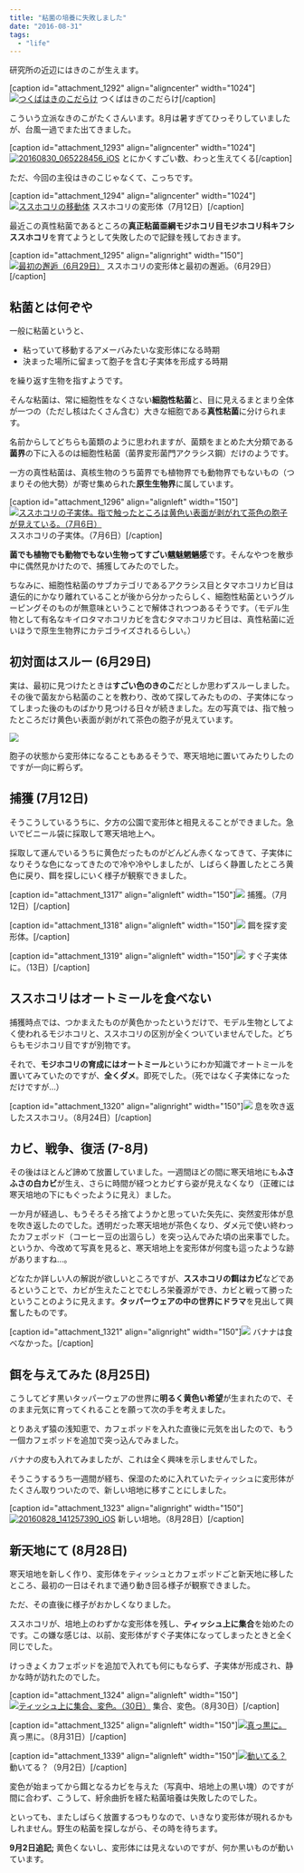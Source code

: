 ```yaml
---
title: "粘菌の培養に失敗しました"
date: "2016-08-31"
tags: 
  - "life"
---
```


研究所の近辺にはきのこが生えます。

\[caption id="attachment\_1292" align="aligncenter" width="1024"\][![つくばはきのこだらけ](/images/WP_20160627_09_52_24_Pro-e1472655851287-1024x576.jpg)](http://junkato.jp/ja/blog/wp-content/uploads/2016/09/WP_20160627_09_52_24_Pro-e1472655851287.jpg) つくばはきのこだらけ\[/caption\]

こういう立派なきのこがたくさんいます。8月は暑すぎてひっそりしていましたが、台風一過でまた出てきました。

\[caption id="attachment\_1293" align="aligncenter" width="1024"\][![20160830_065228456_iOS](/images/20160830_065228456_iOS-e1472656517261-1024x601.jpg)](http://junkato.jp/ja/blog/wp-content/uploads/2016/09/20160830_065228456_iOS-e1472656023389.jpg) とにかくすごい数、わっと生えてくる\[/caption\]

ただ、今回の主役はきのこじゃなくて、こっちです。

\[caption id="attachment\_1294" align="aligncenter" width="1024"\][![ススホコリの移動体](/images/20160712_084843767_iOS-e1472656205296-1024x576.jpg)](http://junkato.jp/ja/blog/wp-content/uploads/2016/09/20160712_084843767_iOS-e1472656205296.jpg) ススホコリの変形体（7月12日）\[/caption\]

最近この真性粘菌であるところの**真正粘菌亜綱モジホコリ目モジホコリ科キフシススホコリ**を育てようとして失敗したので記録を残しておきます。

\[caption id="attachment\_1295" align="alignright" width="150"\][![最初の邂逅（6月29日）](/images/20160629_065345149_iOS-150x150.jpg)](http://junkato.jp/ja/blog/wp-content/uploads/2016/09/20160629_065345149_iOS.jpg) ススホコリの変形体と最初の邂逅。（6月29日）\[/caption\]

## 粘菌とは何ぞや

一般に粘菌というと、

- 粘っていて移動するアメーバみたいな変形体になる時期
- 決まった場所に留まって胞子を含む子実体を形成する時期

を繰り返す生物を指すようです。

そんな粘菌は、常に細胞性をなくさない**細胞性粘菌**と、目に見えるまとまり全体が一つの（ただし核はたくさん含む）大きな細胞である**真性粘菌**に分けられます。

名前からしてどちらも菌類のように思われますが、菌類をまとめた大分類である**菌界**の下に入るのは細胞性粘菌（菌界変形菌門アクラシス鋼）だけのようです。

一方の真性粘菌は、真核生物のうち菌界でも植物界でも動物界でもないもの（つまりその他大勢）が寄せ集められた**原生生物界**に属しています。

\[caption id="attachment\_1296" align="alignleft" width="150"\][![ススホコリの子実体。指で触ったところは黄色い表面が剥がれて茶色の胞子が見えている。（7月6日）](/images/20160706_051951381_iOS-150x150.jpg)](http://junkato.jp/ja/blog/wp-content/uploads/2016/09/20160706_051951381_iOS.jpg) ススホコリの子実体。（7月6日）\[/caption\]

**菌でも植物でも動物でもない生物ってすごい魑魅魍魎感**です。そんなやつを散歩中に偶然見かけたので、捕獲してみたのでした。

ちなみに、細胞性粘菌のサブカテゴリであるアクラシス目とタマホコリカビ目は遺伝的にかなり離れていることが後から分かったらしく、細胞性粘菌というグルーピングそのものが無意味ということで解体されつつあるそうです。（モデル生物として有名なキイロタマホコリカビを含むタマホコリカビ目は、真性粘菌に近いほうで原生生物界にカテゴライズされるらしい。）

## 初対面はスルー (6月29日)

実は、最初に見つけたときは**すごい色のきのこ**だとしか思わずスルーしました。その後で菌友から粘菌のことを教わり、改めて探してみたものの、子実体になってしまった後のものばかり見つける日々が続きました。左の写真では、指で触ったところだけ黄色い表面が剥がれて茶色の胞子が見えています。

[![](/images/20160709_134023479_iOS-1-150x150.jpg)](http://junkato.jp/ja/blog/wp-content/uploads/2016/09/20160709_134023479_iOS-1.jpg)

胞子の状態から変形体になることもあるそうで、寒天培地に置いてみたりしたのですが一向に孵らず。

## 捕獲 (7月12日)

そうこうしているうちに、夕方の公園で変形体と相見えることができました。急いでビニール袋に採取して寒天培地上へ。

採取して運んでいるうちに黄色だったものがどんどん赤くなってきて、子実体になりそうな色になってきたので冷や冷やしましたが、しばらく静置したところ黄色に戻り、餌を探しにいく様子が観察できました。

\[caption id="attachment\_1317" align="alignleft" width="150"\][![](/images/20160712_090742389_iOS-1-150x150.jpg)](http://junkato.jp/ja/blog/wp-content/uploads/2016/09/20160712_090742389_iOS-1.jpg) 捕獲。（7月12日）\[/caption\]

\[caption id="attachment\_1318" align="alignleft" width="150"\][![](/images/20160712_173829256_iOS-1-150x150.jpg)](http://junkato.jp/ja/blog/wp-content/uploads/2016/09/20160712_173829256_iOS-1.jpg) 餌を探す変形体。\[/caption\]

\[caption id="attachment\_1319" align="alignleft" width="150"\][![](/images/20160713_060303579_iOS-1-150x150.jpg)](http://junkato.jp/ja/blog/wp-content/uploads/2016/09/20160713_060303579_iOS-1.jpg) すぐ子実体に。（13日）\[/caption\]

## ススホコリはオートミールを食べない

捕獲時点では、つかまえたものが黄色かったというだけで、モデル生物としてよく使われるモジホコリと、ススホコリの区別が全くついていませんでした。どちらもモジホコリ目ですが別物です。

それで、**モジホコリの育成にはオートミール**というにわか知識でオートミールを置いてみていたのですが、**全くダメ**。即死でした。（死ではなく子実体になっただけですが…）

\[caption id="attachment\_1320" align="alignright" width="150"\][![](/images/20160824_061506468_iOS-1-e1472660963675-150x150.jpg)](http://junkato.jp/ja/blog/wp-content/uploads/2016/09/20160824_061506468_iOS-1.jpg) 息を吹き返したススホコリ。（8月24日）\[/caption\]

## カビ、戦争、復活 (7-8月)

その後はほとんど諦めて放置していました。一週間ほどの間に寒天培地にも**ふさふさの白カビ**が生え、さらに時間が経つとカビすら姿が見えなくなり（正確には寒天培地の下にもぐったように見え）ました。

一か月が経過し、もうそろそろ捨てようかと思っていた矢先に、突然変形体が息を吹き返したのでした。透明だった寒天培地が茶色くなり、ダメ元で使い終わったカフェポッド（コーヒー豆の出涸らし）を突っ込んでみた頃の出来事でした。というか、今改めて写真を見ると、寒天培地上を変形体が何度も這ったような跡がありますね…。

どなたか詳しい人の解説が欲しいところですが、**ススホコリの餌はカビ**などであるということで、カビが生えたことでむしろ栄養源ができ、カビと戦って勝ったということのように見えます。**タッパーウェアの中の世界にドラマ**を見出して興奮したものです。

\[caption id="attachment\_1321" align="alignright" width="150"\][![](/images/20160825_121013160_iOS-1-e1472660994638-150x150.jpg)](http://junkato.jp/ja/blog/wp-content/uploads/2016/09/20160825_121013160_iOS-1.jpg) バナナは食べなかった。\[/caption\]

## 餌を与えてみた (8月25日)

こうしてどす黒いタッパーウェアの世界に**明るく黄色い希望**が生まれたので、そのまま元気に育ってくれることを願って次の手を考えました。

とりあえず猿の浅知恵で、カフェポッドを入れた直後に元気を出したので、もう一個カフェポッドを追加で突っ込んでみました。

バナナの皮も入れてみましたが、これは全く興味を示しませんでした。

そうこうするうち一週間が経ち、保湿のために入れていたティッシュに変形体がたくさん取りついたので、新しい培地に移すことにしました。

\[caption id="attachment\_1323" align="alignright" width="150"\][![20160828_141257390_iOS](/images/20160828_141257390_iOS-150x150.jpg)](http://junkato.jp/ja/blog/wp-content/uploads/2016/09/20160828_141257390_iOS.jpg) 新しい培地。（8月28日）\[/caption\]

## 新天地にて (8月28日)

寒天培地を新しく作り、変形体をティッシュとカフェポッドごと新天地に移したところ、最初の一日はそれまで通り動き回る様子が観察できました。

ただ、その直後に様子がおかしくなりました。

ススホコリが、培地上のわずかな変形体を残し、**ティッシュ上に集合**を始めたのです。この嫌な感じは、以前、変形体がすぐ子実体になってしまったときと全く同じでした。

けっきょくカフェポッドを追加で入れても何にもならず、子実体が形成され、静かな時が訪れたのでした。

\[caption id="attachment\_1324" align="alignleft" width="150"\][![ティッシュ上に集合、変色。（30日）](/images/20160830_131444090_iOS-150x150.jpg)](http://junkato.jp/ja/blog/wp-content/uploads/2016/09/20160830_131444090_iOS.jpg) 集合、変色。（8月30日）\[/caption\]

\[caption id="attachment\_1325" align="alignleft" width="150"\][![真っ黒に。](/images/20160831_051705688_iOS-150x150.jpg)](http://junkato.jp/ja/blog/wp-content/uploads/2016/09/20160831_051705688_iOS.jpg) 真っ黒に。（8月31日）\[/caption\]

\[caption id="attachment\_1339" align="alignleft" width="150"\][![動いてる？](/images/20160901_234155410_iOS-150x150.jpg)](http://junkato.jp/ja/blog/wp-content/uploads/2016/09/20160901_234155410_iOS.jpg) 動いてる？（9月2日）\[/caption\]

変色が始まってから餌となるカビを与えた（写真中、培地上の黒い塊）のですが間に合わず、こうして、紆余曲折を経た粘菌培養は失敗したのでした。

といっても、またしばらく放置するつもりなので、いきなり変形体が現れるかもしれません。野生の粘菌を探しながら、その時を待ちます。

**9月2日追記;** 黄色くないし、変形体には見えないのですが、何か黒いものが動いています。
